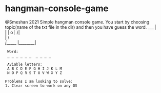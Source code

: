 # hangman-console-game
@Smeshan 2021
Simple hangman console game. You start by choosing topic(name of the txt file in the dir) and then you have guess the word.
        ___
       |   |
       |   o
       |  /|\
       |  / \
      _|______
     |________|

     Word:
     _ _ _ _ _ _  _ _ _ _

     Aviable letters:
     A B C D E F G H I J K L M
     N O P Q R S T U V W X Y Z
     
    Problems I am looking to solve:
    1. Clear screen to work on any OS
